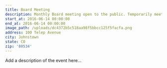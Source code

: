 ```yaml
---
title: Board Meeting
description: Monthly Board meeting open to the public. Temporarily meeting at St 1.
start_at: 2016-06-14 00:00:00
end_at: 2016-06-14 00:00:00
image_path: /uploads/dc4372b5c518aa98f5bbcc125f5facfa.png
address: 100 Telep Avenue
city: Johnstown
state: CO
zip: '80534'
---
```


Add a description of the event here…